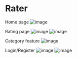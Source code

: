 # Rater

Home page
![image](https://user-images.githubusercontent.com/74593676/236797185-6c5f634f-1f64-43a8-998f-26e91b20d127.png)

Rating page
![image](https://user-images.githubusercontent.com/74593676/236797404-9e3e4ad9-02a9-432a-b241-b2cdb141aae1.png)
![image](https://user-images.githubusercontent.com/74593676/236797512-eef87137-d5b8-477e-9c7f-71747cb993d5.png)

Category feature
![image](https://user-images.githubusercontent.com/74593676/236798218-f7364dc4-5078-4796-bc43-70d47f710341.png)

Login/Register
![image](https://user-images.githubusercontent.com/74593676/236798412-34151a5c-0ba2-4265-8ff9-af9c3f64ed67.png)
![image](https://user-images.githubusercontent.com/74593676/236798459-3ff7c25a-6912-499c-8db8-5548f593b0a3.png)
